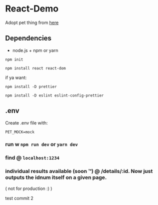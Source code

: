 # React-Demo

Adopt pet thing from [here](https://btholt.github.io/complete-intro-to-react-v5/)

## Dependencies

- node.js + npm or yarn

`npm init`

`npm install react react-dom`

if ya want:

`npm install -D prettier`

`npm install -D eslint eslint-config-prettier`

## .env

Create .env file with:

```
PET_MOCK=mock
```

### run w `npm run dev` or `yarn dev`

### find @ `localhost:1234`

### individual results available (soon :tm:) @ /details/:id. Now just outputs the idnum itself on a given page.

( not for production :) )

test commit 2

